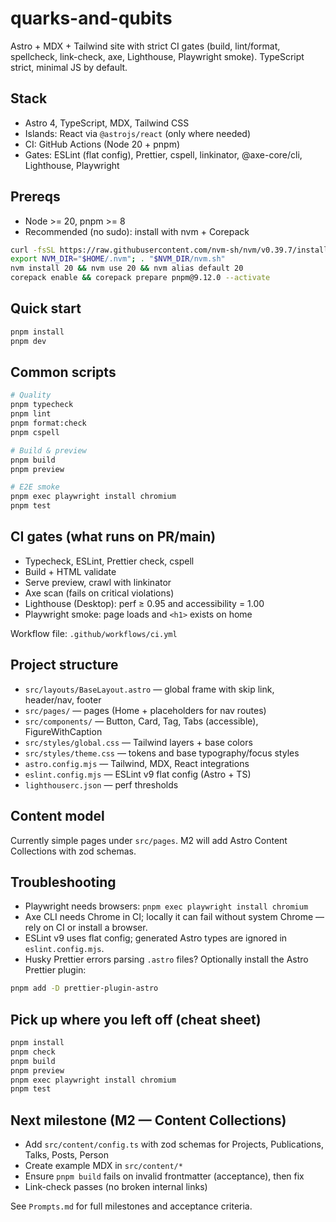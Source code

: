 # quarks-and-qubits

Astro + MDX + Tailwind site with strict CI gates (build, lint/format, spellcheck, link-check, axe, Lighthouse, Playwright smoke). TypeScript strict, minimal JS by default.

## Stack

- Astro 4, TypeScript, MDX, Tailwind CSS
- Islands: React via `@astrojs/react` (only where needed)
- CI: GitHub Actions (Node 20 + pnpm)
- Gates: ESLint (flat config), Prettier, cspell, linkinator, @axe-core/cli, Lighthouse, Playwright

## Prereqs

- Node >= 20, pnpm >= 8
- Recommended (no sudo): install with nvm + Corepack

```bash
curl -fsSL https://raw.githubusercontent.com/nvm-sh/nvm/v0.39.7/install.sh | bash
export NVM_DIR="$HOME/.nvm"; . "$NVM_DIR/nvm.sh"
nvm install 20 && nvm use 20 && nvm alias default 20
corepack enable && corepack prepare pnpm@9.12.0 --activate
```

## Quick start

```bash
pnpm install
pnpm dev
```

## Common scripts

```bash
# Quality
pnpm typecheck
pnpm lint
pnpm format:check
pnpm cspell

# Build & preview
pnpm build
pnpm preview

# E2E smoke
pnpm exec playwright install chromium
pnpm test
```

## CI gates (what runs on PR/main)

- Typecheck, ESLint, Prettier check, cspell
- Build + HTML validate
- Serve preview, crawl with linkinator
- Axe scan (fails on critical violations)
- Lighthouse (Desktop): perf ≥ 0.95 and accessibility = 1.00
- Playwright smoke: page loads and `<h1>` exists on home

Workflow file: `.github/workflows/ci.yml`

## Project structure

- `src/layouts/BaseLayout.astro` — global frame with skip link, header/nav, footer
- `src/pages/` — pages (Home + placeholders for nav routes)
- `src/components/` — Button, Card, Tag, Tabs (accessible), FigureWithCaption
- `src/styles/global.css` — Tailwind layers + base colors
- `src/styles/theme.css` — tokens and base typography/focus styles
- `astro.config.mjs` — Tailwind, MDX, React integrations
- `eslint.config.mjs` — ESLint v9 flat config (Astro + TS)
- `lighthouserc.json` — perf thresholds

## Content model

Currently simple pages under `src/pages`. M2 will add Astro Content Collections with zod schemas.

## Troubleshooting

- Playwright needs browsers: `pnpm exec playwright install chromium`
- Axe CLI needs Chrome in CI; locally it can fail without system Chrome — rely on CI or install a browser.
- ESLint v9 uses flat config; generated Astro types are ignored in `eslint.config.mjs`.
- Husky Prettier errors parsing `.astro` files? Optionally install the Astro Prettier plugin:

```bash
pnpm add -D prettier-plugin-astro
```

## Pick up where you left off (cheat sheet)

```bash
pnpm install
pnpm check
pnpm build
pnpm preview
pnpm exec playwright install chromium
pnpm test
```

## Next milestone (M2 — Content Collections)

- Add `src/content/config.ts` with zod schemas for Projects, Publications, Talks, Posts, Person
- Create example MDX in `src/content/*`
- Ensure `pnpm build` fails on invalid frontmatter (acceptance), then fix
- Link-check passes (no broken internal links)

See `Prompts.md` for full milestones and acceptance criteria.

